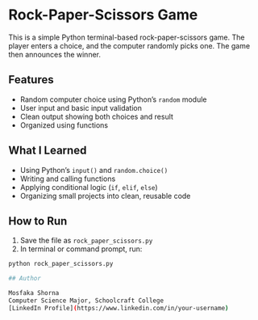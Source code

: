 # Rock-Paper-Scissors Game

This is a simple Python terminal-based rock-paper-scissors game. The player enters a choice, and the computer randomly picks one. The game then announces the winner.

## Features
- Random computer choice using Python’s `random` module
- User input and basic input validation
- Clean output showing both choices and result
- Organized using functions

## What I Learned
- Using Python’s `input()` and `random.choice()`
- Writing and calling functions
- Applying conditional logic (`if`, `elif`, `else`)
- Organizing small projects into clean, reusable code

## How to Run
1. Save the file as `rock_paper_scissors.py`
2. In terminal or command prompt, run:
```bash
python rock_paper_scissors.py

## Author

Mosfaka Shorna 
Computer Science Major, Schoolcraft College  
[LinkedIn Profile](https://www.linkedin.com/in/your-username)
